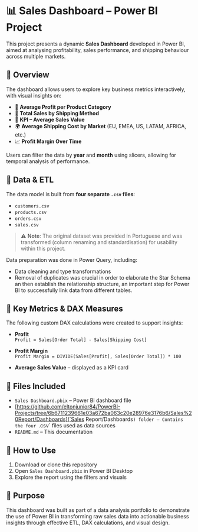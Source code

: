 
# 📊 Sales Dashboard – Power BI Project

This project presents a dynamic **Sales Dashboard** developed in Power BI, aimed at analysing profitability, sales performance, and shipping behaviour across multiple markets.

## 🧾 Overview

The dashboard allows users to explore key business metrics interactively, with visual insights on:

- 💸 **Average Profit per Product Category**
- 🚚 **Total Sales by Shipping Method**
- 🧮 **KPI – Average Sales Value**
- 🌍 **Average Shipping Cost by Market** (EU, EMEA, US, LATAM, AFRICA, etc.)
- 📈 **Profit Margin Over Time**

Users can filter the data by **year** and **month** using slicers, allowing for temporal analysis of performance.

## 🔧 Data & ETL

The data model is built from **four separate `.csv` files**:

- `customers.csv`
- `products.csv`
- `orders.csv`
- `sales.csv`

> ⚠️ **Note**: The original dataset was provided in Portuguese and was transformed (column renaming and standardisation) for usability within this project.

Data preparation was done in Power Query, including:
- Data cleaning and type transformations
- Removal of duplicates was crucial in order to elaborate the Star Schema an then establish the relationship structure, an important step for Power BI to successfully link data from different tables.

## 📐 Key Metrics & DAX Measures

The following custom DAX calculations were created to support insights:

- **Profit**  
  `Profit = Sales[Order Total] - Sales[Shipping Cost]`

- **Profit Margin**  
  `Profit Margin = DIVIDE(Sales[Profit], Sales[Order Total]) * 100`

- **Average Sales Value** – displayed as a KPI card

## 📁 Files Included

- `Sales Dashboard.pbix` – Power BI dashboard file  
- [https://github.com/eltonjunior84/PowerBI-Projects/tree/6b6711239661e03a672ba063c20e28976e3176b6/Sales%20Report/Dashboards](`Sales Report/Dashboards`) folder – Contains the four `.csv` files used as data sources  
- `README.md` – This documentation

## 🚀 How to Use

1. Download or clone this repository
2. Open `Sales Dashboard.pbix` in Power BI Desktop
3. Explore the report using the filters and visuals

## 🎯 Purpose

This dashboard was built as part of a data analysis portfolio to demonstrate the use of Power BI in transforming raw sales data into actionable business insights through effective ETL, DAX calculations, and visual design.
